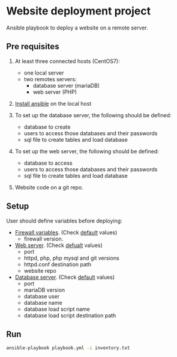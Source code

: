 # Website deployment project
Ansible playbook to deploy a website on a remote server. 

## Pre requisites
1) At least three connected hosts (CentOS7):
    * one local server
    * two remotes servers:
         - database server (mariaDB)
         - web server (PHP)
2) [Install ansible](https://docs.ansible.com/ansible/latest/installation_guide/intro_installation.html#installation-guide) on the local host

3) To set up the database server, the following should be defined:
    * database to create
    * users to access those databases and their passwords
    * sql file to create tables and load database

4) To set up the web server, the following should be defined:
    * database to access
    * users to access those databases and their passwords
    * sql file to create tables and load database

5) Website code on a git repo.

## Setup
User should define variables before deploying:
* [Firewall variables](https://github.com/MegandM/website-deployment/blob/development/web_deployment_project/roles/firewalld/vars/main.yml). (Check [default]() values)
   + firewall version.
* [Web server](https://github.com/MegandM/website-deployment/blob/development/web_deployment_project/roles/httpd_php/vars/main.yml). (Check [defualt](https://github.com/MegandM/website-deployment/blob/development/web_deployment_project/roles/httpd_php/defaults/main.yml) values)
   + port
   + httpd, php, php mysql and git versions
   + httpd.conf destination path
   + website repo 
* [Database server](). (Check [default](https://github.com/MegandM/website-deployment/blob/development/web_deployment_project/roles/mariadb/defaults/main.yml) values)
   + port
   + mariaDB version
   + database user
   + database name
   + database load script name
   + database load script destination path
   

## Run
```bash
ansible-playbook playbook.yml -i inventory.txt
```
